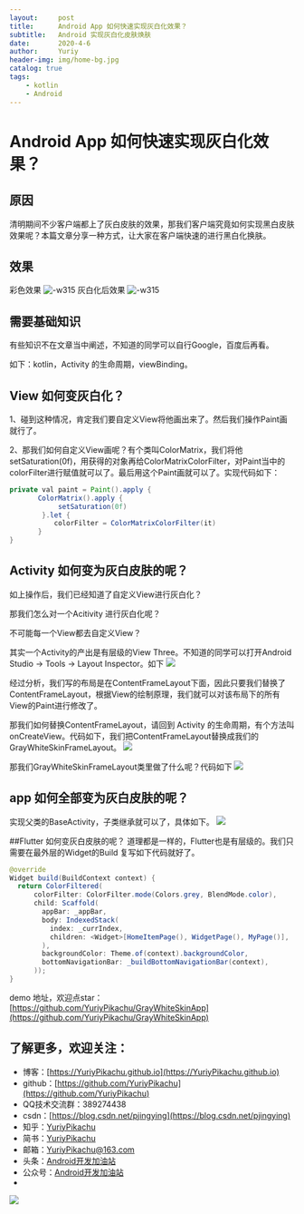 ```yaml
---
layout:     post
title:      Android App 如何快速实现灰白化效果？
subtitle:   Android 实现灰白化皮肤焕肤
date:       2020-4-6
author:     Yuriy
header-img: img/home-bg.jpg
catalog: true
tags:
    - kotlin
    - Android
---
```

# Android App 如何快速实现灰白化效果？
## 原因
清明期间不少客户端都上了灰白皮肤的效果，那我们客户端究竟如何实现黑白皮肤效果呢？本篇文章分享一种方式，让大家在客户端快速的进行黑白化换肤。
## 效果
彩色效果
![-w315](https://tva1.sinaimg.cn/large/00831rSTly1gdkd8ga8zrj30hi0v2tb6.jpg)
灰白化后效果
![-w315](https://tva1.sinaimg.cn/large/00831rSTly1gdkbhy6vfqj30hk0v60v0.jpg)
## 需要基础知识
有些知识不在文章当中阐述，不知道的同学可以自行Google，百度后再看。

如下：kotlin，Activity 的生命周期，viewBinding。

## View 如何变灰白化？
1、碰到这种情况，肯定我们要自定义View将他画出来了。然后我们操作Paint画就行了。

2、那我们如何自定义View画呢？有个类叫ColorMatrix，我们将他setSaturation(0f)，用获得的对象再给ColorMatrixColorFilter，对Paint当中的colorFilter进行赋值就可以了。最后用这个Paint画就可以了。实现代码如下：
```java
private val paint = Paint().apply {
       ColorMatrix().apply {
            setSaturation(0f)
        }.let {
           colorFilter = ColorMatrixColorFilter(it)
       }
}
```
## Activity 如何变为灰白皮肤的呢？
如上操作后，我们已经知道了自定义View进行灰白化？

那我们怎么对一个Acitivity 进行灰白化呢？

不可能每一个View都去自定义View？

其实一个Activity的产出是有层级的View Three。不知道的同学可以打开Android Studio -> Tools -> Layout Inspector。如下
![](https://tva1.sinaimg.cn/large/00831rSTly1gdkc9mh2k5j30pm0e6aai.jpg)

经过分析，我们写的布局是在ContentFrameLayout下面，因此只要我们替换了ContentFrameLayout，根据View的绘制原理，我们就可以对该布局下的所有View的Paint进行修改了。

那我们如何替换ContentFrameLayout，请回到 Activity 的生命周期，有个方法叫 onCreateView。代码如下，我们把ContentFrameLayout替换成我们的GrayWhiteSkinFrameLayout。
![](https://tva1.sinaimg.cn/large/00831rSTly1gdkcpdurm7j30ye0i2t9h.jpg)

那我们GrayWhiteSkinFrameLayout类里做了什么呢？代码如下
![](https://tva1.sinaimg.cn/large/00831rSTly1gdkcl8db76j31400puab4.jpg)

## app 如何全部变为灰白皮肤的呢？
实现父类的BaseActivity，子类继承就可以了，具体如下。
![](https://tva1.sinaimg.cn/large/00831rSTly1gdkcqb40qzj30u00uztab.jpg)

##Flutter 如何变灰白皮肤的呢？
道理都是一样的，Flutter也是有层级的。我们只需要在最外层的Widget的Build 复写如下代码就好了。

```java
@override
Widget build(BuildContext context) {
  return ColorFiltered(
      colorFilter: ColorFilter.mode(Colors.grey, BlendMode.color),
      child: Scaffold(
        appBar: _appBar,
        body: IndexedStack(
          index: _currIndex,
          children: <Widget>[HomeItemPage(), WidgetPage(), MyPage()],
        ),
        backgroundColor: Theme.of(context).backgroundColor,
        bottomNavigationBar: _buildBottomNavigationBar(context),
      ));
}
```

demo 地址，欢迎点star：[https://github.com/YuriyPikachu/GrayWhiteSkinApp](https://github.com/YuriyPikachu/GrayWhiteSkinApp)

## 了解更多，欢迎关注：
* 博客：[https://YuriyPikachu.github.io](https://YuriyPikachu.github.io)
* github：[https://github.com/YuriyPikachu](https://github.com/YuriyPikachu)
* QQ技术交流群：389274438
* csdn：[https://blog.csdn.net/pjingying](https://blog.csdn.net/pjingying)
* 知乎：[YuriyPikachu](https://www.zhihu.com/people/YuriyPikachu)
* 简书：[YuriyPikachu](https://www.jianshu.com/u/1df4d713a12c)
* 邮箱：[YuriyPikachu@163.com](YuriyPikachu@163.com)
* 头条：[Android开发加油站](https://www.toutiao.com/c/user/1789857904/#mid=1581788092440589)
* 公众号：[Android开发加油站]() 
* 
![](https://tva1.sinaimg.cn/large/006tNbRwgy1gayiubsiuaj309k09kdfn.jpg)     


